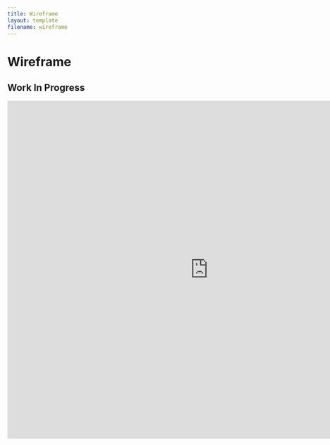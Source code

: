 ```yaml
---
title: Wireframe
layout: template
filename: wireframe
--- 
```

# Wireframe
## Work In Progress

<iframe seamless frameborder="0" src="https://public.tableau.com/views/DeadOnTime/DeadOnTime?:language=en-GB&:sid=&:display_count=n&:showVizHome=no" width = '910' height = '768'></iframe>
